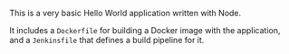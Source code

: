 
This is a very basic Hello World application written with Node.

It includes a `Dockerfile` for building a Docker image with the application, and a `Jenkinsfile` that defines a build pipeline for it.

